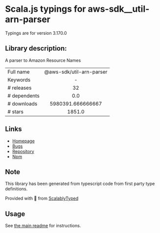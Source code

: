 
# Scala.js typings for aws-sdk__util-arn-parser

Typings are for version 3.170.0

## Library description:
A parser to Amazon Resource Names

|                    |                 |
| ------------------ | :-------------: |
| Full name          | @aws-sdk/util-arn-parser |
| Keywords           | - |
| # releases         | 32 |
| # dependents       | 0.0 |
| # downloads        | 5980391.666666667 |
| # stars            | 1851.0 |

## Links
- [Homepage](https://github.com/aws/aws-sdk-js-v3/tree/main/packages/util-arn-parser)
- [Bugs](https://github.com/aws/aws-sdk-js-v3/issues)
- [Repository](https://github.com/aws/aws-sdk-js-v3)
- [Npm](https://www.npmjs.com/package/%40aws-sdk%2Futil-arn-parser)
    


## Note
This library has been generated from typescript code from first party type definitions.

Provided with :purple_heart: from [ScalablyTyped](https://github.com/oyvindberg/ScalablyTyped)

## Usage
See [the main readme](../../readme.md) for instructions.


